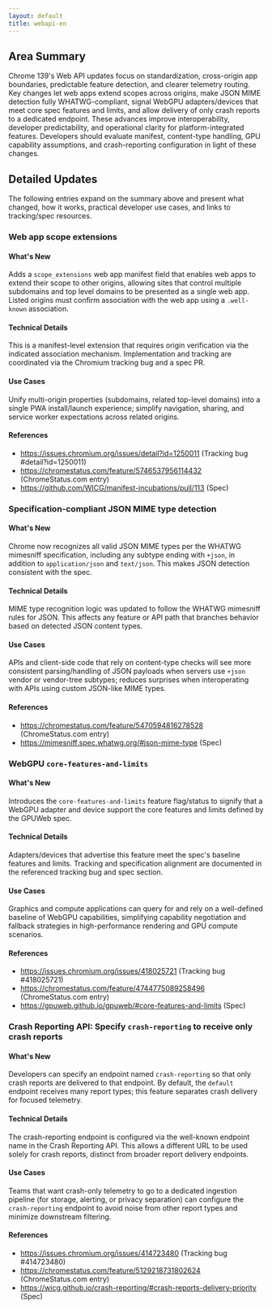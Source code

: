 ```yaml
---
layout: default
title: webapi-en
---
```


## Area Summary

Chrome 139's Web API updates focus on standardization, cross-origin app boundaries, predictable feature detection, and clearer telemetry routing. Key changes let web apps extend scopes across origins, make JSON MIME detection fully WHATWG-compliant, signal WebGPU adapters/devices that meet core spec features and limits, and allow delivery of only crash reports to a dedicated endpoint. These advances improve interoperability, developer predictability, and operational clarity for platform-integrated features. Developers should evaluate manifest, content-type handling, GPU capability assumptions, and crash-reporting configuration in light of these changes.

## Detailed Updates

The following entries expand on the summary above and present what changed, how it works, practical developer use cases, and links to tracking/spec resources.

### Web app scope extensions

#### What's New
Adds a `scope_extensions` web app manifest field that enables web apps to extend their scope to other origins, allowing sites that control multiple subdomains and top level domains to be presented as a single web app. Listed origins must confirm association with the web app using a `.well-known` association.

#### Technical Details
This is a manifest-level extension that requires origin verification via the indicated association mechanism. Implementation and tracking are coordinated via the Chromium tracking bug and a spec PR.

#### Use Cases
Unify multi-origin properties (subdomains, related top-level domains) into a single PWA install/launch experience; simplify navigation, sharing, and service worker expectations across related origins.

#### References
- https://issues.chromium.org/issues/detail?id=1250011 (Tracking bug #detail?id=1250011)  
- https://chromestatus.com/feature/5746537956114432 (ChromeStatus.com entry)  
- https://github.com/WICG/manifest-incubations/pull/113 (Spec)

### Specification-compliant JSON MIME type detection

#### What's New
Chrome now recognizes all valid JSON MIME types per the WHATWG mimesniff specification, including any subtype ending with `+json`, in addition to `application/json` and `text/json`. This makes JSON detection consistent with the spec.

#### Technical Details
MIME type recognition logic was updated to follow the WHATWG mimesniff rules for JSON. This affects any feature or API path that branches behavior based on detected JSON content types.

#### Use Cases
APIs and client-side code that rely on content-type checks will see more consistent parsing/handling of JSON payloads when servers use `+json` vendor or vendor-tree subtypes; reduces surprises when interoperating with APIs using custom JSON-like MIME types.

#### References
- https://chromestatus.com/feature/5470594816278528 (ChromeStatus.com entry)  
- https://mimesniff.spec.whatwg.org/#json-mime-type (Spec)

### WebGPU `core-features-and-limits`

#### What's New
Introduces the `core-features-and-limits` feature flag/status to signify that a WebGPU adapter and device support the core features and limits defined by the GPUWeb spec.

#### Technical Details
Adapters/devices that advertise this feature meet the spec's baseline features and limits. Tracking and specification alignment are documented in the referenced tracking bug and spec section.

#### Use Cases
Graphics and compute applications can query for and rely on a well-defined baseline of WebGPU capabilities, simplifying capability negotiation and fallback strategies in high-performance rendering and GPU compute scenarios.

#### References
- https://issues.chromium.org/issues/418025721 (Tracking bug #418025721)  
- https://chromestatus.com/feature/4744775089258496 (ChromeStatus.com entry)  
- https://gpuweb.github.io/gpuweb/#core-features-and-limits (Spec)

### Crash Reporting API: Specify `crash-reporting` to receive only crash reports

#### What's New
Developers can specify an endpoint named `crash-reporting` so that only crash reports are delivered to that endpoint. By default, the `default` endpoint receives many report types; this feature separates crash delivery for focused telemetry.

#### Technical Details
The crash-reporting endpoint is configured via the well-known endpoint name in the Crash Reporting API. This allows a different URL to be used solely for crash reports, distinct from broader report delivery endpoints.

#### Use Cases
Teams that want crash-only telemetry to go to a dedicated ingestion pipeline (for storage, alerting, or privacy separation) can configure the `crash-reporting` endpoint to avoid noise from other report types and minimize downstream filtering.

#### References
- https://issues.chromium.org/issues/414723480 (Tracking bug #414723480)  
- https://chromestatus.com/feature/5129218731802624 (ChromeStatus.com entry)  
- https://wicg.github.io/crash-reporting/#crash-reports-delivery-priority (Spec)
